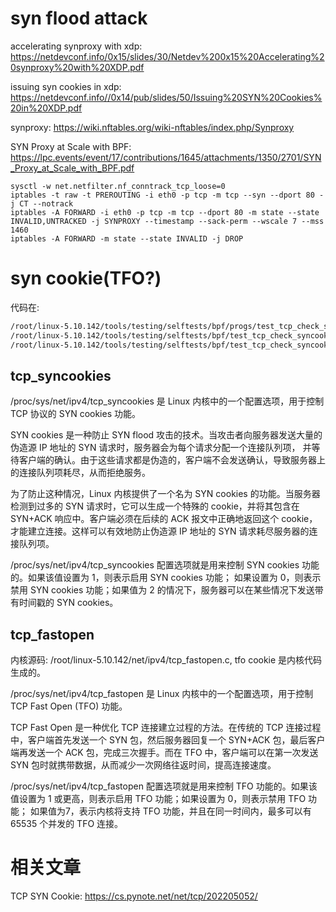 
# syn flood attack

accelerating synproxy with
xdp: https://netdevconf.info/0x15/slides/30/Netdev%200x15%20Accelerating%20synproxy%20with%20XDP.pdf

issuing syn cookies in xdp: https://netdevconf.info//0x14/pub/slides/50/Issuing%20SYN%20Cookies%20in%20XDP.pdf

synproxy: https://wiki.nftables.org/wiki-nftables/index.php/Synproxy

SYN Proxy at Scale with
BPF: https://lpc.events/event/17/contributions/1645/attachments/1350/2701/SYN_Proxy_at_Scale_with_BPF.pdf

```shell
sysctl -w net.netfilter.nf_conntrack_tcp_loose=0
iptables -t raw -t PREROUTING -i eth0 -p tcp -m tcp --syn --dport 80 -j CT --notrack
iptables -A FORWARD -i eth0 -p tcp -m tcp --dport 80 -m state --state INVALID,UNTRACKED -j SYNPROXY --timestamp --sack-perm --wscale 7 --mss 1460
iptables -A FORWARD -m state --state INVALID -j DROP
```


# syn cookie(TFO?)

代码在:

```md
/root/linux-5.10.142/tools/testing/selftests/bpf/progs/test_tcp_check_syncookie_kern.c
/root/linux-5.10.142/tools/testing/selftests/bpf/test_tcp_check_syncookie_user.c
/root/linux-5.10.142/tools/testing/selftests/bpf/test_tcp_check_syncookie.sh
```

## tcp_syncookies
/proc/sys/net/ipv4/tcp_syncookies 是 Linux 内核中的一个配置选项，用于控制 TCP 协议的 SYN cookies 功能。

SYN cookies 是一种防止 SYN flood 攻击的技术。当攻击者向服务器发送大量的伪造源 IP 地址的 SYN 请求时，服务器会为每个请求分配一个连接队列项，
并等待客户端的确认。由于这些请求都是伪造的，客户端不会发送确认，导致服务器上的连接队列项耗尽，从而拒绝服务。

为了防止这种情况，Linux 内核提供了一个名为 SYN cookies 的功能。当服务器检测到过多的 SYN 请求时，它可以生成一个特殊的
cookie，并将其包含在 SYN+ACK 响应中。客户端必须在后续的 ACK 报文中正确地返回这个 cookie，才能建立连接。这样可以有效地防止伪造源
IP 地址的 SYN 请求耗尽服务器的连接队列项。

/proc/sys/net/ipv4/tcp_syncookies 配置选项就是用来控制 SYN cookies 功能的。如果该值设置为 1，则表示启用 SYN cookies 功能；
如果设置为 0，则表示禁用 SYN cookies 功能；如果值为 2 的情况下，服务器可以在某些情况下发送带有时间戳的 SYN cookies。

## tcp_fastopen
内核源码: /root/linux-5.10.142/net/ipv4/tcp_fastopen.c, tfo cookie 是内核代码生成的。

/proc/sys/net/ipv4/tcp_fastopen 是 Linux 内核中的一个配置选项，用于控制 TCP Fast Open (TFO) 功能。

TCP Fast Open 是一种优化 TCP 连接建立过程的方法。在传统的 TCP 连接过程中，客户端首先发送一个 SYN 包，然后服务器回复一个
SYN+ACK 包，最后客户端再发送一个 ACK 包，完成三次握手。而在 TFO 中，客户端可以在第一次发送 SYN 包时就携带数据，从而减少一次网络往返时间，提高连接速度。

/proc/sys/net/ipv4/tcp_fastopen 配置选项就是用来控制 TFO 功能的。如果该值设置为 1 或更高，则表示启用 TFO 功能；如果设置为 0，则表示禁用 TFO 功能；
如果值为7，表示内核将支持 TFO 功能，并且在同一时间内，最多可以有 65535 个并发的 TFO 连接。



# 相关文章

TCP SYN Cookie: https://cs.pynote.net/net/tcp/202205052/





